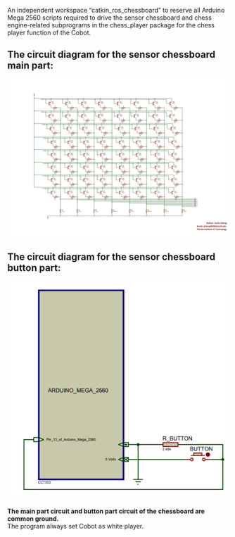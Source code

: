 An independent workspace “catkin_ros_chessboard” to reserve all Arduino Mega 2560 scripts required to drive the sensor chessboard and chess engine-related subprograms in the chess_player package for the chess player function of the Cobot.
## The circuit diagram for the sensor chessboard main part:
![](Sensor_Chessboard.png)
## The circuit diagram for the sensor chessboard button part:
![](chessboard_button.PNG)

**The main part circuit and button part circuit of the chessboard are common ground.**<br />
The program always set Cobot as white player.
